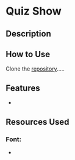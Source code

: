 # Quiz Show

## Description

## How to Use
Clone the [repository](https://github.com/mjbuchman/quiz-show).....

## Features
- 

## Resources Used
### Font:
-
